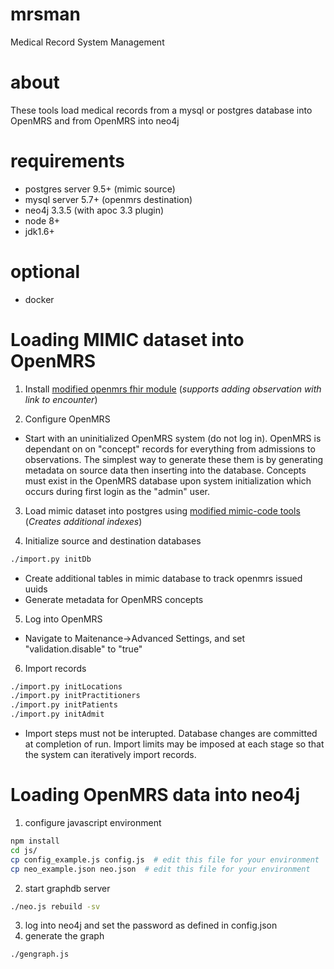 # mrsman
Medical Record System Management 

# about 
These tools load medical records from a mysql or postgres database into OpenMRS
and from OpenMRS into neo4j

# requirements
- postgres server 9.5+ (mimic source)
- mysql server 5.7+ (openmrs destination)
- neo4j 3.3.5 (with apoc 3.3 plugin)
- node 8+
- jdk1.6+
# optional
- docker 

# Loading MIMIC dataset into OpenMRS
1. Install [modified openmrs fhir module](https://github.com/djfunksalot/openmrs-module-fhir)  (_supports adding observation with link to encounter_)

2. Configure OpenMRS
- Start with an uninitialized OpenMRS system (do not log in).  OpenMRS is dependant on on "concept" records for everything from admissions to observations.  The simplest way to generate these them is by generating metadata on source data then inserting into the database.   Concepts must exist in the OpenMRS database upon system initialization which occurs during first login as the "admin" user.


3. Load mimic dataset into postgres using [modified mimic-code tools](https://github.com/djfunksalot/mimic-code) (_Creates additional indexes_)

4. Initialize source and destination databases
```bash
./import.py initDb
```
- Create additional tables in mimic database to track openmrs issued uuids
- Generate metadata for OpenMRS concepts

5. Log into OpenMRS
- Navigate to Maitenance->Advanced Settings, and set "validation.disable" to "true"

6. Import records
```bash
./import.py initLocations
./import.py initPractitioners
./import.py initPatients
./import.py initAdmit
```
 - Import steps must not be interupted.  Database changes are committed at completion of run.  Import limits may be imposed at each stage so that the system can iteratively import records.


# Loading OpenMRS data into neo4j
1. configure javascript environment
```bash
npm install
cd js/
cp config_example.js config.js  # edit this file for your environment
cp neo_example.json neo.json  # edit this file for your environment
```
2. start graphdb server
```bash
./neo.js rebuild -sv
```
3. log into neo4j and set the password as defined in config.json
4. generate the graph
```bash
./gengraph.js
```
